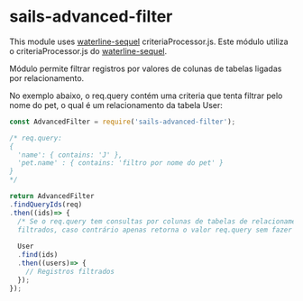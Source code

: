 # sails-advanced-filter

This module uses [waterline-sequel](https://github.com/balderdashy/waterline-sequel) criteriaProcessor.js.
Este módulo utiliza o criteriaProcessor.js do [waterline-sequel](https://github.com/balderdashy/waterline-sequel).

Módulo permite filtrar registros por valores de colunas de tabelas ligadas por relacionamento.

No exemplo abaixo, o req.query contém uma criteria que tenta filtrar pelo nome do pet, o qual é um relacionamento da tabela User:

```javascript
const AdvancedFilter = require('sails-advanced-filter');

/* req.query:
{
  'name': { contains: 'J' },
  'pet.name' : { contains: 'filtro por nome do pet' }
}
*/

return AdvancedFilter
.findQueryIds(req)
.then((ids)=> {
  /* Se o req.query tem consultas por colunas de tabelas de relacionamento, retorna os ids dos registros
  filtrados, caso contrário apenas retorna o valor req.query sem fazer a consulta.*/
  
  User
  .find(ids)
  .then((users)=> {
    // Registros filtrados
  });
});
```
